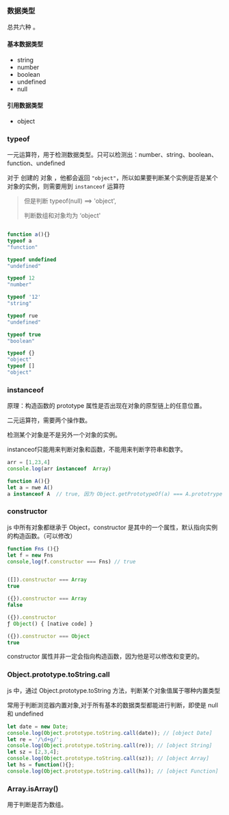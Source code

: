 ### 数据类型

总共六种 。

#### 基本数据类型

- string
- number
- boolean
- undefined
- null

#### 引用数据类型

- object

### typeof

一元运算符，用于检测数据类型。只可以检测出：number、string、boolean、function、undefined

对于 创建的 对象 ，他都会返回 `"object"`，所以如果要判断某个实例是否是某个对象的实例，则需要用到 `instanceof` 运算符



> 但是判断 typeof(null)  ==>  'object',  
>
> 判断数组和对象均为 ‘object'

```js

function a(){}
typeof a
"function"

typeof undefined
"undefined"

typeof 12
"number"

typeof '12'
"string"

typeof rue
"undefined"

typeof true
"boolean"

typeof {}
"object"
typeof []
"object"
```



### instanceof

原理：构造函数的 prototype 属性是否出现在对象的原型链上的任意位置。

二元运算符，需要两个操作数。

检测某个对象是不是另外一个对象的实例。

instanceof只能用来判断对象和函数，不能用来判断字符串和数字。

```js
arr = [1,23,4]
console.log(arr instanceof  Array)

function A(){}
let a = nwe A()
a instanceof A  // true, 因为 Object.getPrototypeOf(a) === A.prototrype
```

### constructor

js 中所有对象都继承于 Object，constructor 是其中的一个属性，默认指向实例的构造函数。（可以修改）

``` js
function Fns (){}
let f = new Fns
console,log(f.constructor === Fns) // true


([]).constructor === Array
true

({}).constructor === Array
false

({}).constructor
ƒ Object() { [native code] }

({}).constructor === Object
true
```

constructor 属性并非一定会指向构造函数，因为他是可以修改和变更的。

### Object.prototype.toString.call



js 中，通过 Object.prototype.toString 方法，判断某个对象值属于哪种内置类型

常用于判断浏览器内置对象,对于所有基本的数据类型都能进行判断，即使是 null 和 undefined

```js
let date = new Date;
console.log(Object.prototype.toString.call(date)); // [object Date]
let re = '/\d+g/';
console.log(Object.prototype.toString.call(re)); // [object String]
let sz = [2,3,4];
console.log(Object.prototype.toString.call(sz)); // [object Array]
let hs = function(){};
console.log(Object.prototype.toString.call(hs)); // [object Function]

```

### Array.isArray()

用于判断是否为数组。